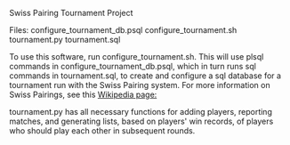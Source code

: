 Swiss Pairing Tournament Project

Files:
configure_tournament_db.psql
configure_tournament.sh
tournament.py
tournament.sql

To use this software, run configure_tournament.sh.  This will use plsql commands in configure_tournament_db.psql, which in turn runs sql commands in tournament.sql, to create and configure a sql database for a tournament run with the Swiss Pairing system.  For more information on Swiss Pairings, see this [Wikipedia page:](http://en.wikipedia.org/wiki/Swiss-system_tournament)

tournament.py has all necessary functions for adding players, reporting matches, and generating lists, based on players' win records, of players who should play each other in subsequent rounds.


